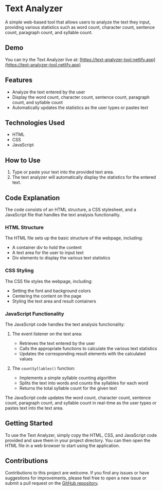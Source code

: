 
# Text Analyzer

A simple web-based tool that allows users to analyze the text they input, providing various statistics such as word count, character count, sentence count, paragraph count, and syllable count.

## Demo
You can try the Text Analyzer live at: [https://text-analyzer-tool.netlify.app](https://text-analyzer-tool.netlify.app)

## Features
- Analyze the text entered by the user
- Display the word count, character count, sentence count, paragraph count, and syllable count
- Automatically updates the statistics as the user types or pastes text

## Technologies Used
- HTML
- CSS
- JavaScript

## How to Use
1. Type or paste your text into the provided text area.
2. The text analyzer will automatically display the statistics for the entered text.

## Code Explanation
The code consists of an HTML structure, a CSS stylesheet, and a JavaScript file that handles the text analysis functionality.

### HTML Structure
The HTML file sets up the basic structure of the webpage, including:
- A container div to hold the content
- A text area for the user to input text
- Div elements to display the various text statistics

### CSS Styling
The CSS file styles the webpage, including:
- Setting the font and background colors
- Centering the content on the page
- Styling the text area and result containers

### JavaScript Functionality
The JavaScript code handles the text analysis functionality:

1. The event listener on the text area:
   - Retrieves the text entered by the user
   - Calls the appropriate functions to calculate the various text statistics
   - Updates the corresponding result elements with the calculated values

2. The `countSyllables()` function:
   - Implements a simple syllable counting algorithm
   - Splits the text into words and counts the syllables for each word
   - Returns the total syllable count for the given text

The JavaScript code updates the word count, character count, sentence count, paragraph count, and syllable count in real-time as the user types or pastes text into the text area.

## Getting Started
To use the Text Analyzer, simply copy the HTML, CSS, and JavaScript code provided and save them in your project directory. You can then open the HTML file in a web browser to start using the application.

## Contributions
Contributions to this project are welcome. If you find any issues or have suggestions for improvements, please feel free to open a new issue or submit a pull request on the [GitHub repository](https://github.com/ademabdrei/text-analyzer.git).
